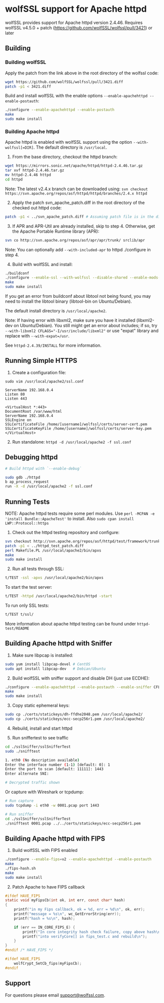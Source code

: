 # wolfSSL support for Apache httpd

wolfSSL provides support for Apache httpd version 2.4.46.
Requires wolfSSL v4.5.0 + patch (https://github.com/wolfSSL/wolfssl/pull/3421) or later

## Building

### Building wolfSSL

Apply the patch from the link above in the root directory of the wolfssl code:
```sh
wget https://github.com/wolfSSL/wolfssl/pull/3421.diff
patch -p1 < 3421.diff
```

Build and install wolfSSL with the enable options `--enable-apachehttpd --enable-postauth`:
```sh
./configure --enable-apachehttpd --enable-postauth
make
sudo make install
```

### Building Apache httpd

Apache httpd is enabled with wolfSSL support using the option `--with-wolfssl[=DIR]`. The default directory is `/usr/local`.

1. From the base directory, checkout the httpd branch:

```sh
wget https://mirrors.sonic.net/apache/httpd/httpd-2.4.46.tar.gz
tar xvf httpd-2.4.46.tar.gz
mv httpd-2.4.46 httpd
cd httpd
```

Note: The latest v2.4.x branch can be downloaded using: `svn checkout https://svn.apache.org/repos/asf/httpd/httpd/branches/2.4.x httpd`

2. Apply the patch svn_apache_patch.diff in the root directory of the checked out httpd code:

```sh
patch -p1 < ../svn_apache_patch.diff # Assuming patch file is in the directory above
```

3. If APR and APR-Util are already installed, skip to step 4. Otherwise, get the Apache Portable Runtime library (APR):

```sh
svn co http://svn.apache.org/repos/asf/apr/apr/trunk/ srclib/apr
```

Note: You can optionally add `--with-included-apr` to httpd ./configure in step 4.

4. Build with wolfSSL and install:

```sh
./buildconf
./configure --enable-ssl --with-wolfssl --disable-shared --enable-mods-static=all --with-libxml2 CFLAGS="-I/usr/include/libxml2" --with-included-apr
make
sudo make install
```

If you get an error from buildconf about libtool not being found, you may need to install the libtool binary (libtool-bin on Ubuntu/Debian).

The default install directory is `/usr/local/apache2`.

Note: If having error with libxml2, make sure you have it installed (libxml2-dev on Ubuntu/Debian). You still might get an error about includes; if so, try `--with-libxml2 CFLAGS="-I/usr/include/libxml2"` or use "expat" library and replace with `--with-expat=/usr`.

See `httpd-2.4.39/INSTALL` for more information.

## Running Simple HTTPS

1) Create a configuration file:

```
sudo vim /usr/local/apache2/ssl.conf

ServerName 192.168.0.4
Listen 80
Listen 443

<VirtualHost *:443>
DocumentRoot /var/www/html
ServerName 192.168.0.4
SSLEngine on
SSLCertificateFile /home/[username]/wolfssl/certs/server-cert.pem
SSLCertificateKeyFile /home/[username]/wolfssl/certs/server-key.pem
</VirtualHost>
```

2) Run standalone: `httpd -d /usr/local/apache2 -f ssl.conf`

## Debugging httpd

```sh
# Build httpd with `--enable-debug`

sudo gdb ./httpd
b ap_process_request
run -X -d /usr/local/apache2 -f ssl.conf
```

## Running Tests

NOTE: Apache httpd tests require some perl modules. Use `perl -MCPAN -e 'install Bundle::ApacheTest'` to install.
Also `sudo cpan install LWP::Protocol::https`

1. Check out the httpd testing repository and configure:

```sh
svn checkout http://svn.apache.org/repos/asf/httpd/test/framework/trunk/ httpd-test
patch -p1 < ../httpd_test_patch.diff
perl Makefile.PL /usr/local/apache2/bin/apxs
make
sudo make install
```

2. Run all tests through SSL:

```sh
t/TEST -ssl -apxs /usr/local/apache2/bin/apxs
```

To start the test server:

```sh
t/TEST -httpd /usr/local/apache2/bin/httpd -start
```

To run only SSL tests:

```sh
t/TEST t/ssl/
```

More information about apache httpd testing can be found under `httpd-test/README`

## Building Apache httpd with Sniffer

1) Make sure libpcap is installed:

```sh
sudo yum install libpcap-devel # CentOS
sudo apt install libpcap-dev   # Debian/Ubuntu
```

2) Build wolfSSL with sniffer support and disable DH (just use ECDHE):

```sh
./configure --enable-apachehttpd --enable-postauth --enable-sniffer CFLAGS="-DWOLFSSL_SNIFFER_WATCH"
make
sudo make install
```

3) Copy static ephemeral keys:

```sh
sudo cp ./certs/statickeys/dh-ffdhe2048.pem /usr/local/apache2/
sudo cp ./certs/statickeys/ecc-secp256r1.pem /usr/local/apache2/
```

4) Rebuild, install and start httpd

5) Run sniffertest to see traffic

```sh
cd ./sslSniffer/sslSnifferTest
sudo ./snifftest

1. eth0 (No description available)
Enter the interface number (1-1) [default: 0]: 1
Enter the port to scan [default: 11111]: 1443
Enter alternate SNI: 

# Decrypted traffic shown
```

Or capture with Wireshark or tcpdump:

```sh
# Run capture
sudo tcpdump -i eth0 -w 0001.pcap port 1443

# Run sniffer
cd ./sslSniffer/sslSnifferTest
./snifftest 0001.pcap ../../certs/statickeys/ecc-secp256r1.pem
```

## Building Apache httpd with FIPS

1) Build wolfSSL with FIPS enabled

```sh
./configure --enable-fips=v2 --enable-apachehttpd --enable-postauth
make
./fips-hash.sh
make
sudo make install
```

2) Patch Apache to have FIPS callback

```c
#ifdef HAVE_FIPS
static void myFipsCb(int ok, int err, const char* hash)
{
    printf("in my Fips callback, ok = %d, err = %d\n", ok, err);
    printf("message = %s\n", wc_GetErrorString(err));
    printf("hash = %s\n", hash);

    if (err == IN_CORE_FIPS_E) {
        printf("In core integrity hash check failure, copy above hash\n");
        printf("into verifyCore[] in fips_test.c and rebuild\n");
    }
}
#endif /* HAVE_FIPS */

#ifdef HAVE_FIPS
    wolfCrypt_SetCb_fips(myFipsCb);
#endif
```

## Support

For questions please email support@wolfssl.com.
